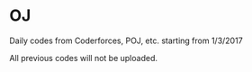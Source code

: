# OJ
Daily codes from Coderforces, POJ, etc. starting from 1/3/2017

All previous codes will not be uploaded.
